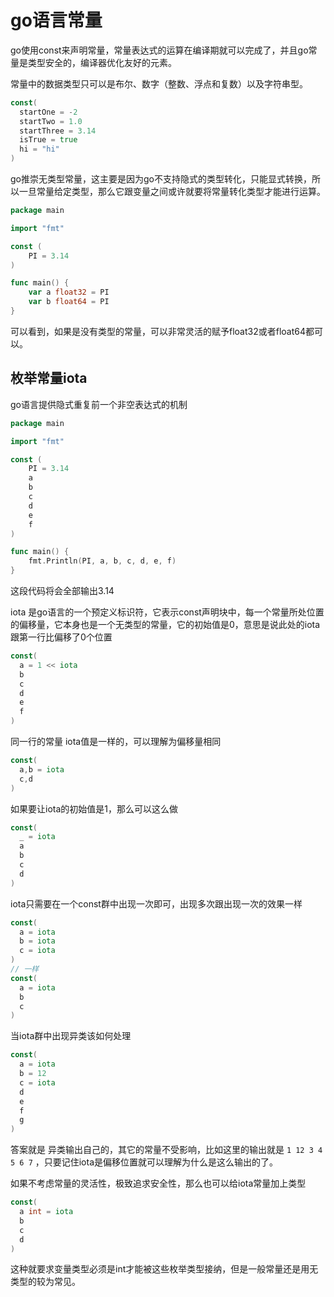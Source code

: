# go语言常量

go使用const来声明常量，常量表达式的运算在编译期就可以完成了，并且go常量是类型安全的，编译器优化友好的元素。

常量中的数据类型只可以是布尔、数字（整数、浮点和复数）以及字符串型。

```go
const(
  startOne = -2
  startTwo = 1.0
  startThree = 3.14
  isTrue = true
  hi = "hi"
)
```
go推崇无类型常量，这主要是因为go不支持隐式的类型转化，只能显式转换，所以一旦常量给定类型，那么它跟变量之间或许就要将常量转化类型才能进行运算。

```go
package main

import "fmt"

const (
	PI = 3.14
)

func main() {	
	var a float32 = PI
	var b float64 = PI
}

```
可以看到，如果是没有类型的常量，可以非常灵活的赋予float32或者float64都可以。

## 枚举常量iota

go语言提供隐式重复前一个非空表达式的机制
```go
package main

import "fmt"

const (
	PI = 3.14
	a
	b
	c
	d
	e
	f
)

func main() {
	fmt.Println(PI, a, b, c, d, e, f)
}
```

这段代码将会全部输出3.14

iota 是go语言的一个预定义标识符，它表示const声明块中，每一个常量所处位置的偏移量，它本身也是一个无类型的常量，它的初始值是0，意思是说此处的iota跟第一行比偏移了0个位置

```go
const(
  a = 1 << iota
  b
  c
  d
  e
  f
)
```
同一行的常量 iota值是一样的，可以理解为偏移量相同

```go
const(
  a,b = iota
  c,d
)
```

如果要让iota的初始值是1，那么可以这么做

```go
const(
  _ = iota
  a
  b
  c
  d
)
```
iota只需要在一个const群中出现一次即可，出现多次跟出现一次的效果一样

```go
const(
  a = iota
  b = iota
  c = iota
)
// 一样
const(
  a = iota
  b
  c
)
```
当iota群中出现异类该如何处理

```go
const(
  a = iota
  b = 12
  c = iota
  d
  e
  f
  g
)
```
答案就是 异类输出自己的，其它的常量不受影响，比如这里的输出就是 `1 12 3 4 5 6 7` ，只要记住iota是偏移位置就可以理解为什么是这么输出的了。

如果不考虑常量的灵活性，极致追求安全性，那么也可以给iota常量加上类型

```go
const(
  a int = iota
  b
  c
  d
)
```
这种就要求变量类型必须是int才能被这些枚举类型接纳，但是一般常量还是用无类型的较为常见。
